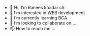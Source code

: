 - 👋 Hi, I’m Ranees khadar ch
- 👀 I’m interested in WEB development
- 🌱 I’m currently learning BCA
- 💞️ I’m looking to collaborate on ...
- 📫 How to reach me ...

<!---
Raneeskhadarch/Raneeskhadarch is a ✨ special ✨ repository because its `README.md` (this file) appears on your GitHub profile.
You can click the Preview link to take a look at your changes.
--->

